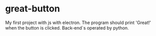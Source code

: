 # great-button
My first project with js with electron. The program should print 'Great!' when the button is clicked. Back-end`s operated by python.
